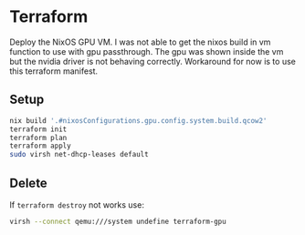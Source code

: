 # Terraform

Deploy the NixOS GPU VM. I was not able to get the nixos build in vm function to use with gpu passthrough. The gpu was shown inside the vm but the nvidia driver is not behaving correctly. Workaround for now is to use this terraform manifest.

## Setup

```sh
nix build '.#nixosConfigurations.gpu.config.system.build.qcow2'
terraform init
terraform plan
terraform apply
sudo virsh net-dhcp-leases default
```

## Delete

If `terraform destroy` not works use:

```bash
virsh --connect qemu:///system undefine terraform-gpu
````
